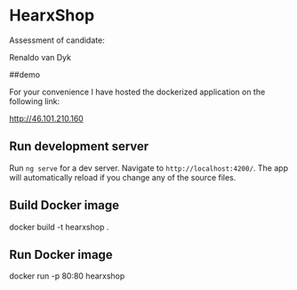 # HearxShop

Assessment of candidate:

Renaldo van Dyk

##demo

For your convenience I have hosted the dockerized application on the following link:

http://46.101.210.160

## Run development server

Run `ng serve` for a dev server. Navigate to `http://localhost:4200/`. The app will automatically reload if you change any of the source files.

## Build Docker image

docker build -t hearxshop .

## Run Docker image

docker run -p 80:80 hearxshop

